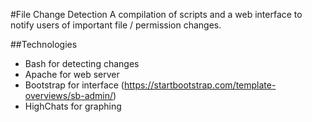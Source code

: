 #File Change Detection
A compilation of scripts and a web interface to notify users of important file / permission changes.

##Technologies
- Bash for detecting changes
- Apache for web server
- Bootstrap for interface (https://startbootstrap.com/template-overviews/sb-admin/)
- HighChats for graphing
